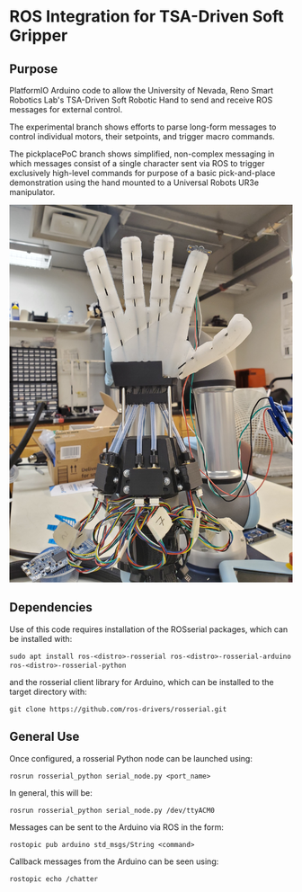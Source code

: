 # ROS Integration for TSA-Driven Soft Gripper

## Purpose
PlatformIO Arduino code to allow the University of Nevada, Reno Smart Robotics Lab's TSA-Driven Soft Robotic Hand to send and receive ROS messages for external control. 

The experimental branch shows efforts to parse long-form messages to control individual motors, their setpoints, and trigger macro commands. 

The pickplacePoC branch shows simplified, non-complex messaging in which messages consist of a single character sent via ROS to trigger exclusively high-level commands for purpose of a basic pick-and-place demonstration using the hand mounted to a Universal Robots UR3e manipulator.

![image of hand mounted to ur3e manipulator](/include/SoftGripper.jpg "Soft Gripper")

## Dependencies
Use of this code requires installation of the ROSserial packages, which can be installed with:
```console
sudo apt install ros-<distro>-rosserial ros-<distro>-rosserial-arduino ros-<distro>-rosserial-python
```
and the rosserial client library for Arduino, which can be installed to the target directory with:
```console
git clone https://github.com/ros-drivers/rosserial.git
```
## General Use
Once configured, a rosserial Python node can be launched using:
```console
rosrun rosserial_python serial_node.py <port_name>
```
In general, this will be:
```console
rosrun rosserial_python serial_node.py /dev/ttyACM0
```
Messages can be sent to the Arduino via ROS in the form:
```console
rostopic pub arduino std_msgs/String <command>
```
Callback messages from the Arduino can be seen using:
```console
rostopic echo /chatter
```
